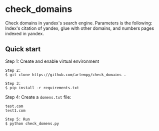 # check_domains
Check domains in yandex's search engine. Parameters is the following: Index's citation of yandex, glue with other domains, and numbers pages indexed in yandex.

## Quick start
 
Step 1: Create and enable virtual environment

```
Step 2: 
$ git clone https://github.com/artempy/check_domains .
```
 
```
Step 3: 
$ pip install -r requirements.txt
```

Step 4: Create a ```domens.txt``` file:
```
test.com
test1.com
```

```
Step 5: Run
$ python check_domens.py
```
